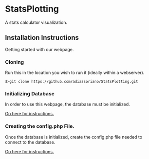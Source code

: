 # StatsPlotting
A stats calculator visualization.


## Installation Instructions
Getting started with our webpage.

### Cloning
Run this in the location you wish to run it (ideally within a webserver).
```Shell
$>git clone https://github.com/adiazsoriano/StatsPlotting.git
```

### Initializing Database
In order to use this webpage, the database must be initialized.

[Go here for instructions.](./sql/)

### Creating the config.php File.
Once the database is initialized, create the config.php file needed to connect to the database.

[Go here for instructions.](./php/config/)